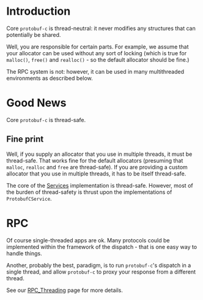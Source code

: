 # Introduction #

Core `protobuf-c` is thread-neutral:  it never modifies any structures that can potentially be shared.

Well, you are responsible for certain parts.  For example, we assume that your allocator can be used without any sort of locking (which is true for `malloc()`, `free()` and `realloc()` - so the default allocator should be fine.)

The RPC system is not:  however, it can be used in many multithreaded environments as described below.

# Good News #
Core `protobuf-c` is thread-safe.

## Fine print ##
Well, if you supply an allocator that you use in multiple threads, it must be thread-safe.  That works fine for the default allocators (presuming that `malloc`, `realloc` and `free` are thread-safe).  If you are providing a custom allocator that you use in multiple threads, it has to be itself thread-safe.

The core of the [Services](Services.md) implementation is thread-safe.  However, most of the burden of thread-safety is thrust upon the implementations of `ProtobufCService`.

# RPC #
Of course single-threaded apps are ok.  Many protocols could be implemented within the framework of the dispatch - that is one easy way to handle things.

Another, probably the best, paradigm, is to run `protobuf-c`'s dispatch in a single thread, and allow `protobuf-c` to proxy your response from a different thread.

See our [RPC\_Threading](RPC_Threading.md) page for more details.